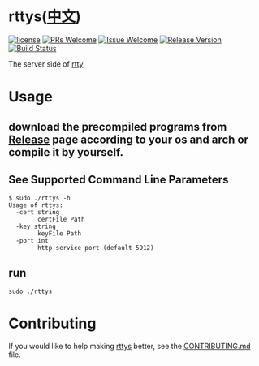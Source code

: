 # rttys([中文](/README_ZH.md))

[1]: https://img.shields.io/badge/license-LGPL2-brightgreen.svg?style=plastic
[2]: /LICENSE
[3]: https://img.shields.io/badge/PRs-welcome-brightgreen.svg?style=plastic
[4]: https://github.com/zhaojh329/rttys/pulls
[5]: https://img.shields.io/badge/Issues-welcome-brightgreen.svg?style=plastic
[6]: https://github.com/zhaojh329/rttys/issues/new
[7]: https://img.shields.io/badge/release-2.6.0-blue.svg?style=plastic
[8]: https://github.com/zhaojh329/rttys/releases
[9]: https://travis-ci.org/zhaojh329/rttys.svg?branch=master
[10]: https://travis-ci.org/zhaojh329/rttys

[![license][1]][2]
[![PRs Welcome][3]][4]
[![Issue Welcome][5]][6]
[![Release Version][7]][8]
[![Build Status][9]][10]

The server side of [rtty](https://github.com/zhaojh329/rtty)

# Usage
## download the precompiled programs from [Release](https://github.com/zhaojh329/rttys/releases) page according to your os and arch or compile it by yourself.

## See Supported Command Line Parameters

	$ sudo ./rttys -h
	Usage of rttys:
	  -cert string
	        certFile Path
	  -key string
	        keyFile Path
	  -port int
	        http service port (default 5912)

## run

    sudo ./rttys

# Contributing
If you would like to help making [rttys](https://github.com/zhaojh329/rttys) better,
see the [CONTRIBUTING.md](https://github.com/zhaojh329/rttys/blob/master/CONTRIBUTING.md) file.
